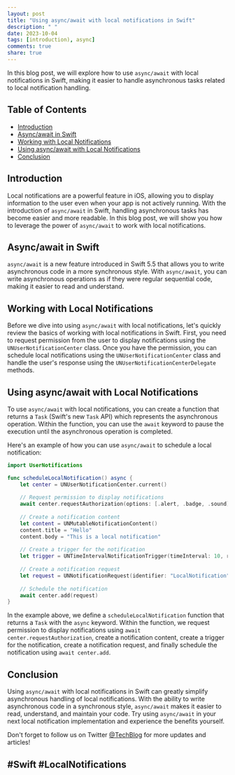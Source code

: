 ```yaml
---
layout: post
title: "Using async/await with local notifications in Swift"
description: " "
date: 2023-10-04
tags: [introduction), async]
comments: true
share: true
---
```


In this blog post, we will explore how to use `async/await` with local notifications in Swift, making it easier to handle asynchronous tasks related to local notification handling.

## Table of Contents
- [Introduction](#introduction)
- [Async/await in Swift](#async-await-in-swift)
- [Working with Local Notifications](#working-with-local-notifications)
- [Using async/await with Local Notifications](#using-async-await-with-local-notifications)
- [Conclusion](#conclusion)

## Introduction
Local notifications are a powerful feature in iOS, allowing you to display information to the user even when your app is not actively running. With the introduction of `async/await` in Swift, handling asynchronous tasks has become easier and more readable. In this blog post, we will show you how to leverage the power of `async/await` to work with local notifications.

## Async/await in Swift
`async/await` is a new feature introduced in Swift 5.5 that allows you to write asynchronous code in a more synchronous style. With `async/await`, you can write asynchronous operations as if they were regular sequential code, making it easier to read and understand.

## Working with Local Notifications
Before we dive into using `async/await` with local notifications, let's quickly review the basics of working with local notifications in Swift. First, you need to request permission from the user to display notifications using the `UNUserNotificationCenter` class. Once you have the permission, you can schedule local notifications using the `UNUserNotificationCenter` class and handle the user's response using the `UNUserNotificationCenterDelegate` methods.

## Using async/await with Local Notifications
To use `async/await` with local notifications, you can create a function that returns a `Task` (Swift's new `Task` API) which represents the asynchronous operation. Within the function, you can use the `await` keyword to pause the execution until the asynchronous operation is completed.

Here's an example of how you can use `async/await` to schedule a local notification:

```swift
import UserNotifications

func scheduleLocalNotification() async {
    let center = UNUserNotificationCenter.current()
    
    // Request permission to display notifications
    await center.requestAuthorization(options: [.alert, .badge, .sound])
    
    // Create a notification content
    let content = UNMutableNotificationContent()
    content.title = "Hello"
    content.body = "This is a local notification"
    
    // Create a trigger for the notification
    let trigger = UNTimeIntervalNotificationTrigger(timeInterval: 10, repeats: false)
    
    // Create a notification request
    let request = UNNotificationRequest(identifier: "LocalNotification", content: content, trigger: trigger)
    
    // Schedule the notification
    await center.add(request)
}
```

In the example above, we define a `scheduleLocalNotification` function that returns a `Task` with the `async` keyword. Within the function, we request permission to display notifications using `await center.requestAuthorization`, create a notification content, create a trigger for the notification, create a notification request, and finally schedule the notification using `await center.add`.

## Conclusion
Using `async/await` with local notifications in Swift can greatly simplify asynchronous handling of local notifications. With the ability to write asynchronous code in a synchronous style, `async/await` makes it easier to read, understand, and maintain your code. Try using `async/await` in your next local notification implementation and experience the benefits yourself.

Don't forget to follow us on Twitter [@TechBlog](https://twitter.com/TechBlog) for more updates and articles!

## #Swift #LocalNotifications